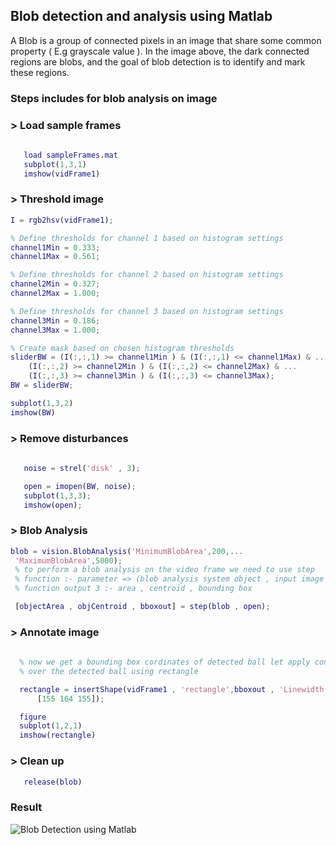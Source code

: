 ## Blob detection and analysis using Matlab
A Blob is a group of connected pixels in an image that share some common property ( E.g grayscale value ). In the image above, the dark connected regions are blobs, and the goal of blob detection is to identify and mark these regions.

### Steps includes for blob analysis on image 

   ### > Load sample frames
   
   ```matlab
      
      load sampleFrames.mat
      subplot(1,3,1)
      imshow(vidFrame1)
   ```
   ### > Threshold image
   ```matlab
   I = rgb2hsv(vidFrame1);

   % Define thresholds for channel 1 based on histogram settings
   channel1Min = 0.333;
   channel1Max = 0.561;

   % Define thresholds for channel 2 based on histogram settings
   channel2Min = 0.327;
   channel2Max = 1.000;

   % Define thresholds for channel 3 based on histogram settings
   channel3Min = 0.186;
   channel3Max = 1.000;

   % Create mask based on chosen histogram thresholds
   sliderBW = (I(:,:,1) >= channel1Min ) & (I(:,:,1) <= channel1Max) & ...
       (I(:,:,2) >= channel2Min ) & (I(:,:,2) <= channel2Max) & ...
       (I(:,:,3) >= channel3Min ) & (I(:,:,3) <= channel3Max);
   BW = sliderBW;

   subplot(1,3,2)
   imshow(BW)

   
   ```
   ### > Remove disturbances
   ```matlab
      
      noise = strel('disk' , 3);

      open = imopen(BW, noise);
      subplot(1,3,3);
      imshow(open);

   ```
   ### > Blob Analysis
   
   ```matlab
   blob = vision.BlobAnalysis('MinimumBlobArea',200,...    
    'MaximumBlobArea',5000);
    % to perform a blob analysis on the video frame we need to use step
    % function :- parameter => (blob analysis system object , input image i.e open)
    % function output 3 :- area , centroid , bounding box

    [objectArea , objCentroid , bboxout] = step(blob , open);


   ```
   ### > Annotate image
   ```matlab
     
     % now we get a bounding box cordinates of detected ball let apply contour
     % over the detected ball using rectangle 

     rectangle = insertShape(vidFrame1 , 'rectangle',bboxout , 'Linewidth' , 4 , 'Color',...
         [155 164 155]);

     figure 
     subplot(1,2,1)
     imshow(rectangle)


   ```
   ### > Clean up
   
   ```matlab
      release(blob)

   ```
   
### Result 

![](Media2.gif "Blob Detection using Matlab")

